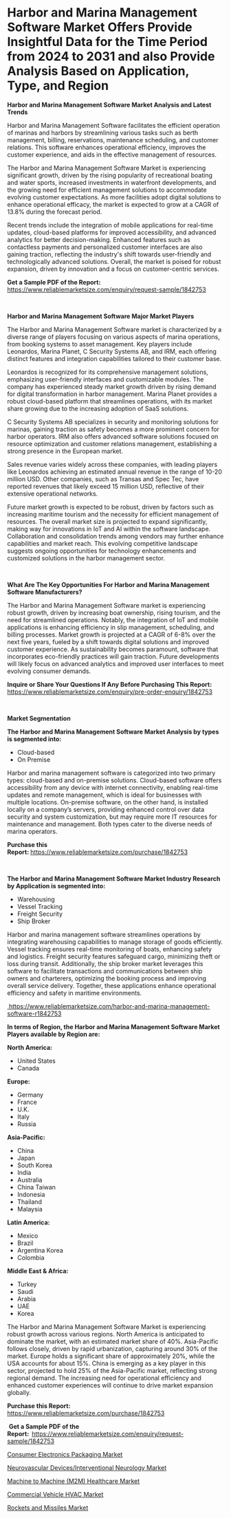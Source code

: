 <p><h1>Harbor and Marina Management Software Market Offers Provide Insightful Data for the Time Period from 2024 to 2031 and also Provide Analysis Based on Application, Type, and Region</h1></p><p><strong>Harbor and Marina Management Software Market Analysis and Latest Trends</strong></p>
<p><p>Harbor and Marina Management Software facilitates the efficient operation of marinas and harbors by streamlining various tasks such as berth management, billing, reservations, maintenance scheduling, and customer relations. This software enhances operational efficiency, improves the customer experience, and aids in the effective management of resources. </p><p>The Harbor and Marina Management Software Market is experiencing significant growth, driven by the rising popularity of recreational boating and water sports, increased investments in waterfront developments, and the growing need for efficient management solutions to accommodate evolving customer expectations. As more facilities adopt digital solutions to enhance operational efficacy, the market is expected to grow at a CAGR of 13.8% during the forecast period. </p><p>Recent trends include the integration of mobile applications for real-time updates, cloud-based platforms for improved accessibility, and advanced analytics for better decision-making. Enhanced features such as contactless payments and personalized customer interfaces are also gaining traction, reflecting the industry's shift towards user-friendly and technologically advanced solutions. Overall, the market is poised for robust expansion, driven by innovation and a focus on customer-centric services.</p></p>
<p><strong>Get a Sample PDF of the Report:&nbsp;</strong> <a href="https://www.reliablemarketsize.com/enquiry/request-sample/1842753?utm_campaign=1262&utm_medium=2&utm_source=Github&utm_content=ia&utm_term=16102024&utm_id=harbor-and-marina-management-software">https://www.reliablemarketsize.com/enquiry/request-sample/1842753</a></p>
<p>&nbsp;</p>
<p><strong>Harbor and Marina Management Software Major Market Players</strong></p>
<p><p>The Harbor and Marina Management Software market is characterized by a diverse range of players focusing on various aspects of marina operations, from booking systems to asset management. Key players include Leonardos, Marina Planet, C Security Systems AB, and IRM, each offering distinct features and integration capabilities tailored to their customer base.</p><p>Leonardos is recognized for its comprehensive management solutions, emphasizing user-friendly interfaces and customizable modules. The company has experienced steady market growth driven by rising demand for digital transformation in harbor management. Marina Planet provides a robust cloud-based platform that streamlines operations, with its market share growing due to the increasing adoption of SaaS solutions.</p><p>C Security Systems AB specializes in security and monitoring solutions for marinas, gaining traction as safety becomes a more prominent concern for harbor operators. IRM also offers advanced software solutions focused on resource optimization and customer relations management, establishing a strong presence in the European market.</p><p>Sales revenue varies widely across these companies, with leading players like Leonardos achieving an estimated annual revenue in the range of 10-20 million USD. Other companies, such as Transas and Spec Tec, have reported revenues that likely exceed 15 million USD, reflective of their extensive operational networks.</p><p>Future market growth is expected to be robust, driven by factors such as increasing maritime tourism and the necessity for efficient management of resources. The overall market size is projected to expand significantly, making way for innovations in IoT and AI within the software landscape. Collaboration and consolidation trends among vendors may further enhance capabilities and market reach. This evolving competitive landscape suggests ongoing opportunities for technology enhancements and customized solutions in the harbor management sector.</p></p>
<p>&nbsp;</p>
<p><strong>What Are The Key Opportunities For Harbor and Marina Management Software Manufacturers?</strong></p>
<p><p>The Harbor and Marina Management Software market is experiencing robust growth, driven by increasing boat ownership, rising tourism, and the need for streamlined operations. Notably, the integration of IoT and mobile applications is enhancing efficiency in slip management, scheduling, and billing processes. Market growth is projected at a CAGR of 6-8% over the next five years, fueled by a shift towards digital solutions and improved customer experience. As sustainability becomes paramount, software that incorporates eco-friendly practices will gain traction. Future developments will likely focus on advanced analytics and improved user interfaces to meet evolving consumer demands.</p></p>
<p><strong>Inquire or Share Your Questions If Any Before Purchasing This Report:</strong> <a href="https://www.reliablemarketsize.com/enquiry/pre-order-enquiry/1842753?utm_campaign=1262&utm_medium=2&utm_source=Github&utm_content=ia&utm_term=16102024&utm_id=harbor-and-marina-management-software">https://www.reliablemarketsize.com/enquiry/pre-order-enquiry/1842753</a></p>
<p>&nbsp;</p>
<p><strong>Market Segmentation</strong></p>
<p><strong>The Harbor and Marina Management Software Market Analysis by types is segmented into:</strong></p>
<p><ul><li>Cloud-based</li><li>On Premise</li></ul></p>
<p><p>Harbor and marina management software is categorized into two primary types: cloud-based and on-premise solutions. Cloud-based software offers accessibility from any device with internet connectivity, enabling real-time updates and remote management, which is ideal for businesses with multiple locations. On-premise software, on the other hand, is installed locally on a company’s servers, providing enhanced control over data security and system customization, but may require more IT resources for maintenance and management. Both types cater to the diverse needs of marina operators.</p></p>
<p><strong>Purchase this Report:&nbsp;</strong><a href="https://www.reliablemarketsize.com/purchase/1842753?utm_campaign=1262&utm_medium=2&utm_source=Github&utm_content=ia&utm_term=16102024&utm_id=harbor-and-marina-management-software">https://www.reliablemarketsize.com/purchase/1842753</a></p>
<p>&nbsp;</p>
<p><strong>The Harbor and Marina Management Software Market Industry Research by Application is segmented into:</strong></p>
<p><ul><li>Warehousing</li><li>Vessel Tracking</li><li>Freight Security</li><li>Ship Broker</li></ul></p>
<p><p>Harbor and marina management software streamlines operations by integrating warehousing capabilities to manage storage of goods efficiently. Vessel tracking ensures real-time monitoring of boats, enhancing safety and logistics. Freight security features safeguard cargo, minimizing theft or loss during transit. Additionally, the ship broker market leverages this software to facilitate transactions and communications between ship owners and charterers, optimizing the booking process and improving overall service delivery. Together, these applications enhance operational efficiency and safety in maritime environments.</p></p>
<p><a href="https://www.reliablemarketsize.com/harbor-and-marina-management-software-r1842753?utm_campaign=1262&utm_medium=2&utm_source=Github&utm_content=ia&utm_term=16102024&utm_id=harbor-and-marina-management-software">&nbsp;https://www.reliablemarketsize.com/harbor-and-marina-management-software-r1842753</a></p>
<p><strong>In terms of Region, the Harbor and Marina Management Software Market Players available by Region are:</strong></p>
<p>
    <p> <strong> North America: </strong>
        <ul>
            <li>United States</li>
            <li>Canada</li>
        </ul>
        </p> 
    <p> <strong> Europe: </strong>
        <ul>
            <li>Germany</li>
            <li>France</li>
            <li>U.K.</li>
            <li>Italy</li>
            <li>Russia</li>
        </ul>
        </p> 
    <p> <strong> Asia-Pacific: </strong>
        <ul>
            <li>China</li>
            <li>Japan</li>
            <li>South Korea</li>
            <li>India</li>
            <li>Australia</li>
            <li>China Taiwan</li>
            <li>Indonesia</li>
            <li>Thailand</li>
            <li>Malaysia</li>
        </ul>
        </p> 
    <p> <strong> Latin America: </strong>
        <ul>
            <li>Mexico</li>
            <li>Brazil</li>
            <li>Argentina Korea</li>
            <li>Colombia</li>
        </ul>
        </p> 
    <p> <strong> Middle East & Africa: </strong>
        <ul>
            <li>Turkey</li>
            <li>Saudi</li>
            <li>Arabia</li>
            <li>UAE</li>
            <li>Korea</li>
        </ul>
    </p>
    </p>
<p><p>The Harbor and Marina Management Software Market is experiencing robust growth across various regions. North America is anticipated to dominate the market, with an estimated market share of 40%. Asia-Pacific follows closely, driven by rapid urbanization, capturing around 30% of the market. Europe holds a significant share of approximately 20%, while the USA accounts for about 15%. China is emerging as a key player in this sector, projected to hold 25% of the Asia-Pacific market, reflecting strong regional demand. The increasing need for operational efficiency and enhanced customer experiences will continue to drive market expansion globally.</p></p>
<p><strong>Purchase this Report: </strong><a href="https://www.reliablemarketsize.com/purchase/1842753?utm_campaign=1262&utm_medium=2&utm_source=Github&utm_content=ia&utm_term=16102024&utm_id=harbor-and-marina-management-software">https://www.reliablemarketsize.com/purchase/1842753</a></p>
<p>&nbsp;<strong>Get a Sample PDF of the Report:&nbsp;&nbsp;</strong><a href="https://www.reliablemarketsize.com/enquiry/request-sample/1842753?utm_campaign=1262&utm_medium=2&utm_source=Github&utm_content=ia&utm_term=16102024&utm_id=harbor-and-marina-management-software">https://www.reliablemarketsize.com/enquiry/request-sample/1842753</a></p>
<p><strong></strong></p>
<p><p><a href="https://www.linkedin.com/pulse/global-consumer-electronics-packaging-market-trends-forecasts-pe5we?utm_campaign=1262&utm_medium=2&utm_source=Github&utm_content=ia&utm_term=16102024&utm_id=harbor-and-marina-management-software">Consumer Electronics Packaging Market</a></p><p><a href="https://github.com/angilaguardtd7/Market-Research-Report-List-1/blob/main/neurovascular-devicesinterventional-neurology-market.md?utm_campaign=1262&utm_medium=2&utm_source=Github&utm_content=ia&utm_term=16102024&utm_id=harbor-and-marina-management-software">Neurovascular Devices/Interventional Neurology Market</a></p><p><a href="https://github.com/gracia2ucahee/Market-Research-Report-List-1/blob/main/machine-to-machine-m2m-healthcare-market.md?utm_campaign=1262&utm_medium=2&utm_source=Github&utm_content=ia&utm_term=16102024&utm_id=harbor-and-marina-management-software">Machine to Machine (M2M) Healthcare Market</a></p><p><a href="https://www.linkedin.com/pulse/commercial-vehicle-hvac-market-velocity-112-cagr-trajectory-er2df?utm_campaign=1262&utm_medium=2&utm_source=Github&utm_content=ia&utm_term=16102024&utm_id=harbor-and-marina-management-software">Commercial Vehicle HVAC Market</a></p><p><a href="https://www.linkedin.com/pulse/rockets-missiles-market-trends-strategic-insights-2024-2031-dmdif?utm_campaign=1262&utm_medium=2&utm_source=Github&utm_content=ia&utm_term=16102024&utm_id=harbor-and-marina-management-software">Rockets and Missiles Market</a></p></p>